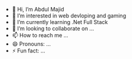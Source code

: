 - 👋 Hi, I’m Abdul Majid
- 👀 I’m interested in web devloping and gaming
- 🌱 I’m currently learning .Net Full Stack
- 💞️ I’m looking to collaborate on ...
- 📫 How to reach me ...
- 😄 Pronouns: ...
- ⚡ Fun fact: ...

<!---
abdulmajid333/abdulmajid333 is a ✨ special ✨ repository because its `README.md` (this file) appears on your GitHub profile.
You can click the Preview link to take a look at your changes.
--->
